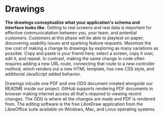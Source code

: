 # Drawings

**The drawings conceptualize what your application's schema and interface looks like.** Getting to real screens and real data is important for effective communicatation between you, your team, and potential customers. Customers at this phase will be able to playtest on paper; discovering usability issues and sparking feature requests. Maximize the low cost of making a change to drawings by exploring as many variations as possible. Copy and paste is your friend here; select a screen, copy it over, edit it, and repeat. In contrast, making the same change in code often requires adding a new URL route, connecting that route to a new controller method, which renders out a new HTML template, has new CSS style, and additional JavaScript added behavior.

Drawings inlcude one PDF and one ODG document created alongside our README inside our project. GitHub supports rendering PDF documents in browser making internet access all that's required to viewing recent changes. The ODG is where all the changes are made and PDF is rendered from. The editing software is the free LibreDraw application from the LibreOffice suite available on Windows, Mac, and Linux operating systems.
